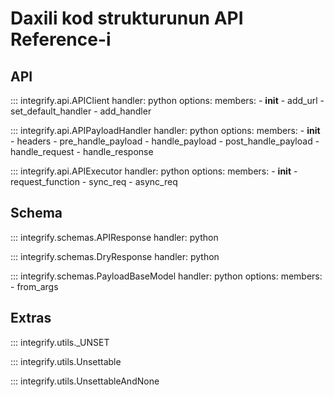 # Daxili kod strukturunun API Reference-i

## API

::: integrify.api.APIClient
    handler: python
    options:
      members:
        - __init__
        - add_url
        - set_default_handler
        - add_handler

::: integrify.api.APIPayloadHandler
    handler: python
    options:
      members:
        - __init__
        - headers
        - pre_handle_payload
        - handle_payload
        - post_handle_payload
        - handle_request
        - handle_response

::: integrify.api.APIExecutor
    handler: python
    options:
      members:
        - __init__
        - request_function
        - sync_req
        - async_req

## Schema

::: integrify.schemas.APIResponse
    handler: python

::: integrify.schemas.DryResponse
    handler: python

::: integrify.schemas.PayloadBaseModel
    handler: python
    options:
      members:
        - from_args

## Extras

::: integrify.utils._UNSET

::: integrify.utils.Unsettable

::: integrify.utils.UnsettableAndNone
